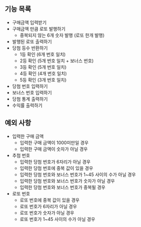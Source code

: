 ## 기능 목록
- 구매금액 입력받기
- 구매금액 만큼 로또 발행하기
    - 중복되지 않는 6개 숫자 발행 (로또 한개 발행)
- 발행된 로또 출력하기
- 당첨 등수 반환하기
    - 1등 확인 (6개 번호 일치)
    - 2등 확인 (5개 번호 일치 + 보너스 번호)
    - 3등 확인 (5개 번호 일치)
    - 4등 확인 (4개 번호 일치)
    - 5등 확인 (3개 번호 일치)
- 당첨 번호 입력하기
- 보너스 번호 입력하기
- 당첨 통계 출력하기
- 수익률 출력하기

## 예외 사항
- 입력한 구매 금액
    - 입력한 구매 금액이 1000미만일 경우
    - 입력한 구매 금액이 숫자가 아닐 경우
- 추첨 번호
    - 입력한 당첨 번호가 6자리가 아닐 경우
    - 입력한 당첨 번호에 중복 값이 있을 경우
    - 입력한 당첨 번호와 보너스 번호가 1~45 사이의 수가 아닐 경우
    - 입력한 당첨 번호와 보너스 번호가 숫자가 아닐 경우
    - 입력한 당첨 번호와 보너스 번호가 중복될 경우
- 로또 번호
    - 로또 번호에 중복 값이 있을 경우
    - 로또 번호가 6자리가 아닐 경우
    - 로또 번호가 숫자가 아닐 경우
    - 로또 번호가 1~45 사이의 수가 아닐 경우